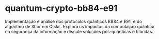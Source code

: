 # quantum-crypto-bb84-e91
Implementação e análise dos protocolos quânticos BB84 e E91, e do algoritmo de Shor em Qiskit. Explora os impactos da computação quântica na segurança da informação e discute soluções pós-quânticas e híbridas.
